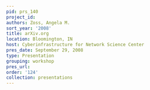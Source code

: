 ```yaml
---
pid: prs_140
project_id: 
authors: Zoss, Angela M.
sort_year: '2008'
title: arXiv.org
location: Bloomington, IN
host: Cyberinfrastructure for Network Science Center
pres_date: September 29, 2008
type: Presentation
grouping: workshop
pres_url: 
order: '124'
collection: presentations
---
```

